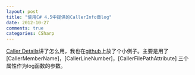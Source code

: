 ```yaml
---
layout: post
title: "使用C# 4.5中提供的CallerInfo做log"
date: 2012-10-27
comments: true
categories: CSharp
---
```

<p><a href="http://blogs.msdn.com/b/mvpawardprogram/archive/2012/09/04/caller-details.aspx">Caller Details</a>讲了怎么用，我也在<a href="https://github.com/fresky/CallerInfo">github</a>上放了个小例子。主要是用了[CallerMemberName]，[CallerLineNumber]，[CallerFilePathAttribute] 三个属性作为log函数的参数。</p>
<p>&nbsp;</p>
<div><embed id="lingoes_plugin_object" width="0" height="0" type="application/lingoes-npruntime-capture-word-plugin" hidden="true" /></div>